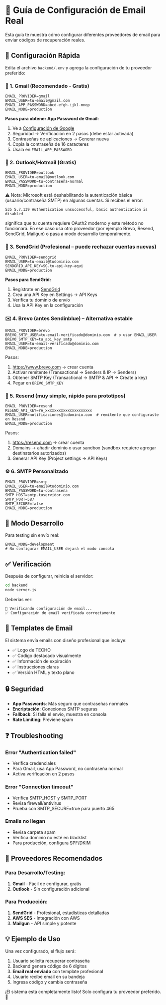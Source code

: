 # 📧 Guía de Configuración de Email Real

Esta guía te muestra cómo configurar diferentes proveedores de email para enviar códigos de recuperación reales.

## 🚀 Configuración Rápida

Edita el archivo `backend/.env` y agrega la configuración de tu proveedor preferido:

### 📨 1. Gmail (Recomendado - Gratis)

```env
EMAIL_PROVIDER=gmail
EMAIL_USER=tu-email@gmail.com
EMAIL_APP_PASSWORD=abcd-efgh-ijkl-mnop
EMAIL_MODE=production
```

**Pasos para obtener App Password de Gmail:**
1. Ve a [Configuración de Google](https://myaccount.google.com/)
2. Seguridad → Verificación en 2 pasos (debe estar activada)
3. Contraseñas de aplicaciones → Generar nueva
4. Copia la contraseña de 16 caracteres
5. Úsala en `EMAIL_APP_PASSWORD`

### 🔵 2. Outlook/Hotmail (Gratis)

```env
EMAIL_PROVIDER=outlook
EMAIL_USER=tu-email@outlook.com
EMAIL_PASSWORD=tu-contraseña-normal
EMAIL_MODE=production
```

⚠️ Nota: Microsoft está deshabilitando la autenticación básica (usuario/contraseña SMTP) en algunas cuentas. Si recibes el error:

```
535 5.7.139 Authentication unsuccessful, basic authentication is disabled
```

significa que tu cuenta requiere OAuth2 moderno y este método no funcionará. En ese caso usa otro proveedor (por ejemplo Brevo, Resend, SendGrid, Mailgun) o pasa a modo desarrollo temporalmente.

### 📮 3. SendGrid (Profesional – puede rechazar cuentas nuevas)

```env
EMAIL_PROVIDER=sendgrid
EMAIL_USER=tu-email@tudominio.com
SENDGRID_API_KEY=SG.tu-api-key-aqui
EMAIL_MODE=production
```

**Pasos para SendGrid:**
1. Regístrate en [SendGrid](https://sendgrid.com)
2. Crea una API Key en Settings → API Keys
3. Verifica tu dominio de envío
4. Usa la API Key en la configuración

### ✉️ 4. Brevo (antes Sendinblue) – Alternativa estable

```env
EMAIL_PROVIDER=brevo
BREVO_SMTP_USER=tu-email-verificado@dominio.com  # o usar EMAIL_USER
BREVO_SMTP_KEY=tu_api_key_smtp
EMAIL_USER=tu-email-verificado@dominio.com
EMAIL_MODE=production
```

Pasos:
1. https://www.brevo.com → crear cuenta
2. Activar remitente (Transactional → Senders & IP → Senders)
3. Obtener SMTP Key (Transactional → SMTP & API → Create a key)
4. Pegar en `BREVO_SMTP_KEY`

### 🚀 5. Resend (muy simple, rápido para prototipos)

```env
EMAIL_PROVIDER=resend
RESEND_API_KEY=re_xxxxxxxxxxxxxxxxxxxxx
EMAIL_USER=notificaciones@tudominio.com  # remitente que configuraste en Resend
EMAIL_MODE=production
```

Pasos:
1. https://resend.com → crear cuenta
2. Domains → añadir dominio o usar sandbox (sandbox requiere agregar destinatarios autorizados)
3. Generar API Key (Project settings → API Keys)

### ⚙️ 6. SMTP Personalizado

```env
EMAIL_PROVIDER=smtp
EMAIL_USER=tu-email@tudominio.com
EMAIL_PASSWORD=tu-contraseña
SMTP_HOST=smtp.tuservidor.com
SMTP_PORT=587
SMTP_SECURE=false
EMAIL_MODE=production
```

## 🧪 Modo Desarrollo

Para testing sin envío real:

```env
EMAIL_MODE=development
# No configurar EMAIL_USER dejará el modo consola
```

## ✅ Verificación

Después de configurar, reinicia el servidor:

```bash
cd backend
node server.js
```

Deberías ver:
```
📧 Verificando configuración de email...
✅ Configuración de email verificada correctamente
```

## 📨 Templates de Email

El sistema envía emails con diseño profesional que incluye:
- ✅ Logo de TECHO
- ✅ Código destacado visualmente
- ✅ Información de expiración
- ✅ Instrucciones claras
- ✅ Versión HTML y texto plano

## 🔒 Seguridad

- **App Passwords**: Más seguro que contraseñas normales
- **Encriptación**: Conexiones SMTP seguras
- **Fallback**: Si falla el envío, muestra en consola
- **Rate Limiting**: Previene spam

## ❓ Troubleshooting

### Error "Authentication failed"
- Verifica credenciales
- Para Gmail, usa App Password, no contraseña normal
- Activa verificación en 2 pasos

### Error "Connection timeout"
- Verifica SMTP_HOST y SMTP_PORT
- Revisa firewall/antivirus
- Prueba con SMTP_SECURE=true para puerto 465

### Emails no llegan
- Revisa carpeta spam
- Verifica dominio no esté en blacklist
- Para producción, configura SPF/DKIM

## 🚀 Proveedores Recomendados

### Para Desarrollo/Testing:
1. **Gmail** - Fácil de configurar, gratis
2. **Outlook** - Sin configuración adicional

### Para Producción:
1. **SendGrid** - Profesional, estadísticas detalladas
2. **AWS SES** - Integración con AWS
3. **Mailgun** - API simple y potente

## 💡 Ejemplo de Uso

Una vez configurado, el flujo será:

1. Usuario solicita recuperar contraseña
2. Backend genera código de 6 dígitos
3. **Email real enviado** con template profesional
4. Usuario recibe email en su bandeja
5. Ingresa código y cambia contraseña

¡El sistema está completamente listo! Solo configura tu proveedor preferido. 🎉